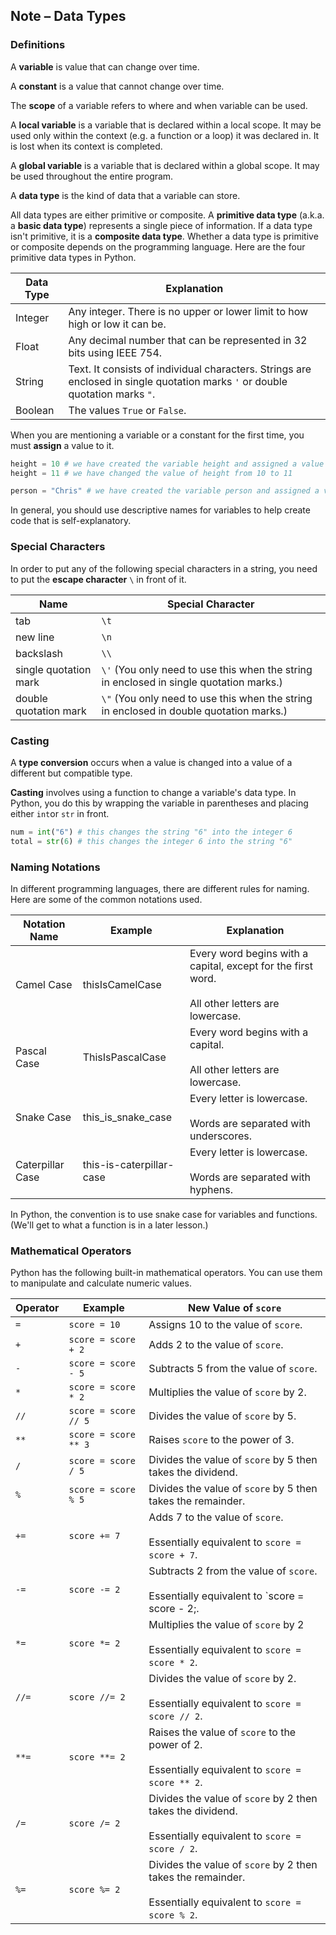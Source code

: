 ## Note – Data Types

### Definitions

A **variable** is value that can change over time. 

A **constant** is a value that cannot change over time. 

The **scope** of a variable refers to where and when variable can be used.

A **local variable** is a variable that is declared within a local scope. It may be used only within the context (e.g. a function or a loop) it was declared in. It is lost when its context is completed.

A **global variable** is a variable that is declared within a global scope. It may be used throughout the entire program.

A **data type** is the kind of data that a variable can store.

All data types are either primitive or composite. A **primitive data type** (a.k.a. a **basic data type**) represents a single piece of information. If a data type isn't primitive, it is a **composite data type**. Whether a data type is primitive or composite depends on the programming language. Here are the four primitive data types in Python. 

| Data Type | Explanation                                                  |
| --------- | ------------------------------------------------------------ |
| Integer   | Any integer. There is no upper or lower limit to how high or low it can be. |
| Float     | Any decimal number that can be represented in 32 bits using IEEE 754. |
| String    | Text.  It consists of individual characters. Strings are enclosed in single quotation marks `'` or double quotation marks `"`. |
| Boolean   | The values `True` or `False`.                                |

When you are mentioning a variable or a constant for the first time, you must **assign** a value to it.

```python
height = 10 # we have created the variable height and assigned a value of 10 to it
height = 11 # we have changed the value of height from 10 to 11

person = "Chris" # we have created the variable person and assigned a value of "Chris" to it
```
In general, you should use descriptive names for variables to help create code that is self-explanatory.

### Special Characters

In order to put any of the following special characters in a string, you need to put the **escape character** ``\`` in front of it.

| Name                  | Special Character                                            |
| --------------------- | ------------------------------------------------------------ |
| tab                   | `\t`                                                         |
| new line              | `\n`                                                         |
| backslash             | `\\`                                                         |
| single quotation mark | `\'` (You only need to use this when the string in enclosed in single quotation marks.) |
| double quotation mark | `\"` (You only need to use this when the string in enclosed in double quotation marks.) |

### Casting

A **type conversion** occurs when a value is changed into a value of a different but compatible type. 

**Casting** involves using a function to change a variable's data type. In Python, you do this by wrapping the variable in parentheses and placing either `int`or `str` in front.

```python
num = int("6") # this changes the string "6" into the integer 6
total = str(6) # this changes the integer 6 into the string "6"
```

### Naming Notations

In different programming languages, there are different rules for naming. Here are some of the common notations used.

| Notation Name    | Example                  | Explanation                                                  |
| ---------------- | ------------------------ | ------------------------------------------------------------ |
| Camel Case       | thisIsCamelCase          | Every word begins with a capital, except for the first word.<br/><br/>All other letters are lowercase. |
| Pascal Case      | ThisIsPascalCase         | Every word begins with a capital.<br/><br/>All other letters are lowercase. |
| Snake Case       | this_is_snake_case       | Every letter is lowercase.<br/><br/>Words are separated with underscores. |
| Caterpillar Case | this-is-caterpillar-case | Every letter is lowercase.<br/><br/>Words are separated with hyphens. |

In Python, the convention is to use snake case for variables and functions. (We'll get to what a function is in a later lesson.)


### Mathematical Operators

Python has the following built-in mathematical operators. You can use them to manipulate and calculate numeric values.

| Operator | Example              | New Value of `score`                                         |
| -------- | -------------------- | ------------------------------------------------------------ |
| `=`      | `score = 10`         | Assigns 10 to the value of `score`.                          |
| `+`      | `score = score + 2`  | Adds 2 to the value of `score`.                              |
| `-`      | `score = score - 5`  | Subtracts 5 from the value of `score`.                       |
| `*`      | `score = score * 2`  | Multiplies the value of `score` by 2.                        |
| `//`     | `score = score // 5` | Divides the value of `score` by 5.                           |
| `**`     | `score = score ** 3` | Raises `score` to the power of 3.                            |
| `/`      | `score = score / 5`  | Divides the value of `score` by 5 then takes the dividend.   |
| `%`      | `score = score % 5`  | Divides the value of `score` by 5 then takes the remainder.  |
| `+=`     | `score += 7`         | Adds 7 to the value of `score`.<br><br/>Essentially equivalent to `score = score + 7`. |
| `-=`     | `score -= 2`         | Subtracts 2 from the value of `score`.<br><br/>Essentially equivalent to `score = score - 2;. |
| `*=`     | `score *= 2`         | Multiplies the value of `score` by 2<br><br/> Essentially equivalent to `score = score * 2`. |
| `//=`    | `score //= 2`        | Divides the value of `score` by 2.<br><br/>Essentially equivalent to `score = score // 2`. |
| `**=`    | `score **= 2`        | Raises the value of `score` to the power of 2.<br><br/>Essentially equivalent to `score = score ** 2`. |
| `/=`     | `score /= 2`         | Divides the value of `score` by 2 then takes the dividend.<br><br/>Essentially equivalent to `score = score / 2`. |
| `%=`     | `score %= 2`         | Divides the value of `score` by 2 then takes the remainder.<br><br/>Essentially equivalent to `score = score % 2`. |
